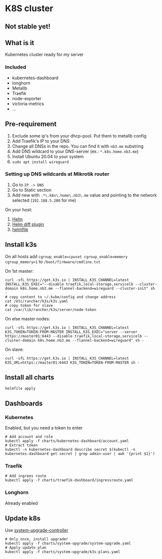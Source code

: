# K8S cluster

## Not stable yet!

## What is it

Kubernetes cluster ready for my server

### Included

* kubernetes-dashboard
* longhorn
* Metallb
* Traefik
* node-exporter
* victoria-metrics
* ...

## Pre-requirement

1. Exclude some ip's from your dhcp-pool. Put them to metallb config
2. Add Traefik's IP to your DNS
3. Change all DNSs in the repo. You can find it with `nb3.me` substring
4. Add DNS wildcard to your DNS-server (ex.: `*.k8s.home.nb3.me`)
5. Install Ubuntu 20.04 to your system
6. `sudo apt install wireguard`

### Setting up DNS wildcards at Mikrotik router

1. Go to `IP -> DNS`
2. Go to Static section
3. Add new with `.*\.k8s\.home\.nb3\.me` value and pointing to the network selected (`192.168.5.200` for me)

On your host:

1. [Helm](https://helm.sh/docs/intro/install/)
2. [Helm diff plugin](https://github.com/databus23/helm-diff#install)
3. [helmfile](https://github.com/roboll/helmfile)

## Install k3s

On all hosts add `cgroup_enable=cpuset cgroup_enable=memory cgroup_memory=1` to `/boot/firmware/cmdline.txt`

On 1st master:

```shell
curl -sfL https://get.k3s.io | INSTALL_K3S_CHANNEL=latest INSTALL_K3S_EXEC="--disable traefik,local-storage,servicelb --cluster-domain k8s.home.nb3.me --flannel-backend=wireguard --cluster-init" sh -
# copy content to ~/.kube/config and change address
cat /etc/rancher/k3s/k3s.yaml
# copy token for slave
cat /var/lib/rancher/k3s/server/node-token
```

On else master nodes:

```shell
curl -sfL https://get.k3s.io | INSTALL_K3S_CHANNEL=latest K3S_TOKEN=TOKEN-FROM-MASTER INSTALL_K3S_EXEC="server --server https://master01:6443 --disable traefik,local-storage,servicelb --cluster-domain k8s.home.nb3.me --flannel-backend=wireguard" sh -
```

On slave:

```shell
curl -sfL https://get.k3s.io | INSTALL_K3S_CHANNEL=latest K3S_URL=https://master01:6443 K3S_TOKEN=TOKEN-FROM-MASTER sh -
```

## Install all charts

```shell
helmfile apply
```

## Dashboards

### Kubernetes

Enabled, but you need a token to enter

```shell
# Add account and role
kubectl apply -f charts/kubernetes-dashboard/account.yaml
# Extract token
kubectl -n kubernetes-dashboard describe secret $(kubectl -n kubernetes-dashboard get secret | grep admin-user | awk '{print $1}')
```

### Traefik

```shell
# Add ingrees route
kubectl apply -f charts/traefik-dashboard/ingressroute.yaml
```

### Longhorn

Already enabled

## Update k8s

Use [system-upgrade-controller](https://github.com/rancher/system-upgrade-controller/)

```shell
# Only once, install upgrader
kubectl apply -f charts/system-upgrade/system-upgrade.yaml
# Apply update plan
kubectl apply -f charts/system-upgrade/k3s-plans.yaml
```
